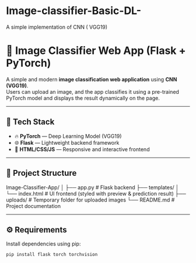 # Image-classifier-Basic-DL-
A simple implementation of CNN ( VGG19)

# 🧠 Image Classifier Web App (Flask + PyTorch)

A simple and modern **image classification web application** using **CNN (VGG19)**.  
Users can upload an image, and the app classifies it using a pre-trained PyTorch model and displays the result dynamically on the page.

---

## 🚀 Tech Stack

- 🔥 **PyTorch** — Deep Learning Model (VGG19)
- 🌐 **Flask** — Lightweight backend framework
- 🎨 **HTML/CSS/JS** — Responsive and interactive frontend

---

## 📁 Project Structure

Image-Classifier-App/
│
├── app.py # Flask backend
├── templates/
│ └── index.html # UI frontend (styled with preview & prediction result)
├── uploads/ # Temporary folder for uploaded images
└── README.md # Project documentation


---

## ⚙️ Requirements

Install dependencies using pip:

```bash
pip install flask torch torchvision





